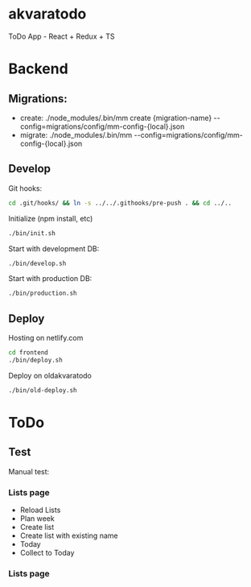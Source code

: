 # akvaratodo

ToDo App - React + Redux + TS

# Backend
## Migrations:
* create:  ./node_modules/.bin/mm create {migration-name} --config=migrations/config/mm-config-{local}.json
* migrate: ./node_modules/.bin/mm --config=migrations/config/mm-config-{local}.json

## Develop
Git hooks:
```bash
cd .git/hooks/ && ln -s ../../.githooks/pre-push . && cd ../..
```

Initialize (npm install, etc)
```bash
./bin/init.sh
```
Start with development DB:
```bash
./bin/develop.sh
```
Start with production DB:
```bash
./bin/production.sh
```

## Deploy
Hosting on netlify.com
```bash
cd frontend
./bin/deploy.sh
```
Deploy on oldakvaratodo
```sh
./bin/old-deploy.sh
```

# ToDo


## Test
Manual test:
### Lists page
- Reload Lists
- Plan week
- Create list
- Create list with existing name
- Today
- Collect to Today
### Lists page
